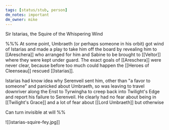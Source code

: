 ```yaml
---
tags: [status/stub, person]
dm_notes: important
dm_owner: mike
---
```


Sir Istarias, the Squire of the Whispering Wind

%%%
At some point, Umbraeth (or perhaps someone in his orbit) got wind of Istarias and made a play to take him off the board by revealing him to [[Areschera]] who arranged for him and Sabine to be brought to [[Veltor]] where they were kept under guard. The exact goals of [[Areschera]] were never clear, because before too much could happen the [[Heroes of Cleenseau]] rescued [[Istarias]].

Istarias had know idea why Serenveil sent him, other than "a favor to someone" and panicked about Umbraeth, so was leaving to travel downriver along the Enst to Tyrwingha to creep back into Twilight's Edge and report his failure to Serenveil. He clearly had no fear about being in [[Twilight's Grace]] and a lot of fear about [[Lord Umbraeth]] but otherwise 

Can turn invisible at will
%%


![[istarias-squire-fey.jpg]]
